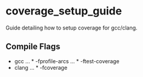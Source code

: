 # coverage_setup_guide
Guide detailing how to setup coverage for gcc/clang.

## Compile Flags

* gcc
... * -fprofile-arcs
... * -ftest-coverage
* clang
... * -fcoverage
